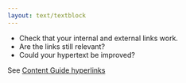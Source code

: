 ```yaml
---
layout: text/textblock
---
```


- Check that your internal and external links work.
- Are the links still relevant?
- Could your hypertext be improved?

See [Content Guide hyperlinks](https://guides.service.gov.au/content-guide/content-structure/#hyperlinks)
